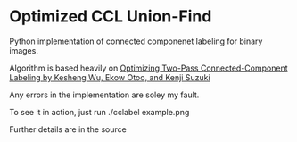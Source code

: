 Optimized CCL Union-Find
=======

Python implementation of connected componenet labeling for binary images.

Algorithm is based heavily on [Optimizing Two-Pass Connected-Component Labeling by Kesheng Wu, Ekow Otoo, and Kenji Suzuki](http://dl.acm.org/citation.cfm?id=1529869&preflayout=flat)

Any errors in the implementation are soley my fault.

To see it in action, just run ./cclabel example.png

Further details are in the source
